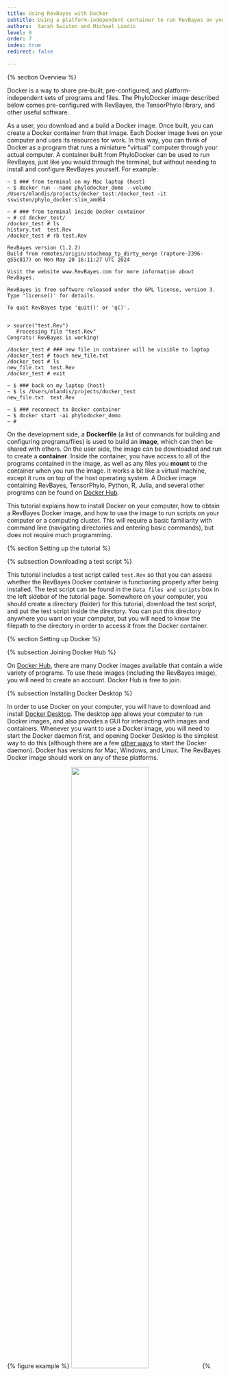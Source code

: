 ```yaml
---
title: Using RevBayes with Docker
subtitle: Using a platform-independent container to run RevBayes on your computer or a computing cluster
authors:  Sarah Swiston and Michael Landis
level: 0
order: 7
index: true
redirect: false

---
```


{% section Overview %}

Docker is a way to share pre-built, pre-configured, and platform-independent sets of programs and files. The PhyloDocker image described below comes pre-configured with RevBayes, the TensorPhylo library, and other useful software.

As a user, you download and a build a Docker image. Once built, you can create a Docker container from that image. Each Docker image lives on your computer and uses its resources for work. In this way, you can think of Docker as a program that runs a miniature "virtual" computer through your actual computer. A container built from PhyloDocker can be used to run RevBayes, just like you would through the terminal, but without needing to install and configure RevBayes yourself. For example:

```
~ $ ### from terminal on my Mac laptop (host)
~ $ docker run --name phylodocker_demo --volume /Users/mlandis/projects/docker_test:/docker_test -it sswiston/phylo_docker:slim_amd64

~ # ### from terminal inside Docker container
~ # cd docker_test/
/docker_test # ls
history.txt  test.Rev
/docker_test # rb test.Rev

RevBayes version (1.2.2)
Build from remotes/origin/stochmap_tp_dirty_merge (rapture-2396-g55c817) on Mon May 20 16:11:27 UTC 2024

Visit the website www.RevBayes.com for more information about RevBayes.

RevBayes is free software released under the GPL license, version 3. Type 'license()' for details.

To quit RevBayes type 'quit()' or 'q()'.


> source("test.Rev")
   Processing file "test.Rev"
Congrats! RevBayes is working!

/docker_test # ### new file in container will be visible to laptop
/docker_test # touch new_file.txt
/docker_test # ls
new_file.txt  test.Rev
/docker_test # exit

~ $ ### back on my laptop (host)
~ $ ls /Users/mlandis/projects/docker_test
new_file.txt  test.Rev

~ $ ### reconnect to Docker container
~ $ docker start -ai phylodocker_demo
~ # 
```

On the development side, a **Dockerfile** (a list of commands for building and configuring programs/files) is used to build an **image**, which can then be shared with others. On the user side, the image can be downloaded and run to create a **container**. Inside the container, you have access to all of the programs contained in the image, as well as any files you **mount** to the container when you run the image. It works a bit like a virtual machine, except it runs on top of the host operating system. A Docker image containing RevBayes, TensorPhylo, Python, R, Julia, and several other programs can be found on [Docker Hub](https://hub.docker.com/r/sswiston/phylo_docker).

This tutorial explains how to install Docker on your computer, how to obtain a RevBayes Docker image, and how to use the image to run scripts on your computer or a computing cluster. This will require a basic familiarity with command line (navigating directories and entering basic commands), but does not require much programming.

{% section Setting up the tutorial %}

{% subsection Downloading a test script %}

This tutorial includes a test script called `test.Rev` so that you can assess whether the RevBayes Docker container is functioning properly after being installed. The test script can be found in the `Data files and scripts` box in the left sidebar of the tutorial page. Somewhere on your computer, you should create a directory (folder) for this tutorial, download the test script, and put the test script inside the directory. You can put this directory anywhere you want on your computer, but you will need to know the filepath to the directory in order to access it from the Docker container.

{% section Setting up Docker %}

{% subsection Joining Docker Hub %}

On [Docker Hub](https://hub.docker.com/), there are many Docker images available that contain a wide variety of programs. To use these images (including the RevBayes image), you will need to create an account. Docker Hub is free to join.

{% subsection Installing Docker Desktop %}

In order to use Docker on your computer, you will have to download and install [Docker Desktop](https://www.docker.com/products/docker-desktop/). The desktop app allows your computer to run Docker images, and also provides a GUI for interacting with images and containers. Whenever you want to use a Docker image, you will need to start the Docker daemon first, and opening Docker Desktop is the simplest way to do this (although there are a few [other ways](https://docs.docker.com/config/daemon/start/) to start the Docker daemon). Docker has versions for Mac, Windows, and Linux. The RevBayes Docker image should work on any of these platforms.

{% figure example %}
<img src="figures/docker_desktop.png" width="60%">
{% figcaption %}
Example view of containers in Docker Desktop.
{% endfigcaption %}
{% endfigure %}

This is a reference to {% ref example %}

{% subsection Downloading the image %}

A Docker image containing RevBayes, TensorPhylo, Python, R, and other dependencies can be found at [hub.docker.com/r/sswiston/phylo_docker](https://hub.docker.com/r/sswiston/phylo_docker). The easiest way to obtain this image is with a `docker pull` command.

First, open Docker Desktop. This starts the Docker daemon so that you can run `docker` commands. If you do not open Docker Desktop first, you will receive an error when you try to run a `docker` command. Then, in the desktop app, sign into your Docker Hub account.

Next, you will need to pull a `phylo_docker` image with a tag that matches your computer's hardware architecture. The two tagged versions currently supported are `phylo_docker:slim_amd64` and `phylo_docker:slim_arm64`. Consult the table below if you are unsure which tagged image to use.


| OS               | CPU | Manufacture date | Tagged image |
|------------------|-----|------------------|--------------|
| Windows or Linux | Intel or AMD | -- | `phylo_docker:slim_amd64` |
| Mac OS X | Intel | 2019 or earlier |  `phylo_docker:slim_amd64` |
| Mac OS X | Silicon M1, M2, etc. | after 2019 | `phylo_docker:slim_arm64` |


Next, open your command line and enter the appropriate pull command:

```
# For Intel/AMD computers
docker pull sswiston/phylo_docker:slim_amd64

# For Apple Silicon (M1, M2, etc.) computers
docker pull sswiston/phylo_docker:slim_arm64
```

Docker will automatically store the image on your computer in a directory reserved for Docker images. You will not have to manually locate this image; Docker will be able to find it.

{% subsection Special instructions for Windows users %}

Your Windows operating system uses Docker to run a PhyloDocker container. The container itself runs a virtual computing environment using the Linux operating system, Alpine.

- If you are not familiar with Linux, find a short list of important commands here: [link](https://mally.stanford.edu/~sr/computing/basic-unix.html).
- Docker expects Unix-style directory names, even if you are running Windows.  Converting from Windows to Unix-style directories is easy. The Windows-style directory path `C:\\Users\charles_darwin\my_project` becomes the Unix-style directory path `/c/Users/mlandis/charles_darwin/my_project`. Use Unix-style directory paths when mounting directories from your computer (the host) on a new container (see below).


{% section Using RevBayes via Docker%}

{% subsection Running RevBayes image via command line %}

You can also run the RevBayes Docker image directly from command line. This will still require opening Docker Desktop to start the Docker daemon.

1. Open Docker Desktop. You cannot run a Docker container from the command line unless the daemon is running. If you are not already signed in to your Docker Hub account, sign in now (there will be an option in the upper right corner of screen).

2. Open command prompt.

3. Run the command for opening the RevBayes Docker image:

    ```
    # For Intel/AMD computers
    docker run --name [my_container] --volume [local_directory]:[container_directory] -it sswiston/phylo_docker:slim_amd64
   
    # For Apple Silicon (M1, M2, etc.) computers
    docker run --name [my_container] --volume [local_directory]:[container_directory] -it sswiston/phylo_docker:slim_arm64
    ```

    Some parts of this command are directly analogous to the optional settings from the RevBayes GUI. 

    - `--name` adds a name to your container. This is not strictly necessary, but it's very helpful if you plan to have multiple containers opened at a time. Otherwise, Docker will give the container a randomized name.

    - `--volume [local_directory]:` is how you tell Docker where to find your scripts on the host machine (your computer). To run the test script for this tutorial, you will have to tell Docker what directory to look in. You will need to use the absolute filepath to the directory. For example, if I put the test script in a directory called `docker_tutorial` on my desktop, I would put the filepath `/Users/Sarah/Desktop/docker_tutorial`. You can mount multiple directories from your host machine by adding multiple `--volume` arguments.

    - `[container_directory]` is how you will access your files while inside the Docker container. Mounting a directory in this way essentially creates a "connection" between the directory on the outside of the container (on your host machine) and inside the container. While inside the container, you will be able to see all of the contents of a mounted directory, including other sub-directories. For example, if you run RevBayes and want it to read a file from your host machine, you will use this filepath while inside the container. If you want to save files to your host machine from inside the Docker container, you will also use this filepath. There isn't a specific place inside the Docker container where you have to mount the directory, and it doesn't have to have the same name as the directory on your host machine. For example, you could call it `/tutorial`, which would put a directory called `tutorial` in the container's home directory with your test script in it.

    - `-it` is for opening an interactive container. Docker containers can also be used to automatically run scripts and terminate when they are completed, but you will need an interactive container for this tutorial.

    - `sswiston/phylo_docker:slim_amd64` or `sswiston/phylo_docker:slim_arm64` (hardware-dependent, see above) is the name of the Docker image you want to use.

    Congrats, you are inside the Docker container! You should be able to access all of the programs and files in the container, and also the directory you mounted from your host machine.

4. Navigate to the location of your test script with `cd [filepath]`, using the filepath that you mounted your directory to in Step 3.

5. Now you can use RevBayes to run the test script with the command `rb test.Rev`. This should open RevBayes and run the script, which will give a message indicating that it has been run correctly:

```
   Processing file "test.Rev"
   Congrats! RevBayes is working!
```
{:.Rev-output}


{% subsection Running RevBayes image via Docker Desktop %}

> ## Docker Desktop behaves differently across versions 
> Some versions of Docker Desktop provide full support to run and interact with containers through the GUI. Unfortunately, its functionality changes across versions. To interact with a container through Docker Desktop v4.30.0 (current version as of writing this tutorial) you must first launch an interactive container using the commands above. Afterwards, you can interact with the running container through Docker Desktop. Previous versions of Docker Desktop allowed interactive sessions to be created from scratch, so this functionality will probably be restored in the future.
{:.info}

You can use the Docker Desktop GUI to run the RevBayes Docker image (but see caveats in info box above). Once you have run the image, you will be able to use RevBayes inside the Docker container, and run scripts. Here are the steps you will need to get RevBayes running:

1. Open Docker Desktop. If you are not already signed in to your Docker Hub account, sign in now (there will be an option in the upper right corner of screen).

2. There will be a tab on the lefthand side called `images`. In this tab, you will see all of the images you have downloaded.

3. Hovering over an image should give a `run` option. Click this option.

4. This should bring you to a screen with a dropdown menu called `optional settings`. You will want to click on this menu and change a few settings.

5. *Add a name to your container.* This is not strictly necessary, but it's very helpful if you plan to have multiple containers opened at a time. Otherwise, Docker will give the container a randomized name.

6. *Enter a host path.* This is how you tell Docker where to find your scripts on the host machine (your computer). To run the test script for this tutorial, you will have to tell Docker what directory to look in. You will need to use the absolute filepath to the directory. You can manually enter the filepath to this directory, or you can navigate to it using the `...` button. For example, if I put the test script in a directory called `docker_tutorial` on my desktop, I would put the filepath `/Users/Sarah/Desktop/docker_tutorial`. You can mount multiple directories from your host machine using the `+` button.

7. *Enter a container path.* This is how you will access your files while inside the Docker container. Mounting a directory in this way essentially creates a "connection" between the directory on the outside of the container (on your host machine) and inside the container. While inside the container, you will be able to see all of the contents of a mounted directory, including other sub-directories. For example, if you run RevBayes and want it to read a file from your host machine, you will use this filepath while inside the container. If you want to save files to your host machine from inside the Docker container, you will also use this filepath. There isn't a specific place inside the Docker container where you have to mount the directory, and it doesn't have to have the same name as the directory on your host machine. For example, you could call it `/tutorial`, which would put a directory called `tutorial` in the container's home directory with your test script in it.

8. Click the `run` option.

9. Another tab on the lefthand side of the screen should be called `containers`. Clicking this option should bring you to a screen showing all of the containers you currently have running.

10. There are two ways to access the container as it is running. The first way is to click on the running container inside the Containers panel, and then click on the Exec tab from the list of tabs at the top of the container menu. The second way is to find the running container inside the Containers panel, and then click on the icon with three vertical dots to the right of the container name. This will open a menu of options. Click on the "Open in terminal" menu item. Clicking this option will take you to the Exec tab, as in the first option. Congrats, you are inside the Docker container! You should be able to access all of the programs and files in the container, and also the directory you mounted from your host machine.

11. Navigate to the location of your test script with `cd [filepath]`, using the filepath that you mounted your directory to in Step 7.

12. Now you can use RevBayes to run the test script with the command `rb test.Rev`. This should open RevBayes and run the script, which will give a message indicating that it has been run correctly:

```
   Processing file "test.Rev"
   Congrats! RevBayes is working!
```
{:.Rev-output}

{% section Running on a cluster%}

Some high-performance computing clusters allow (or require) users to implement Docker images. For the most part, using a Docker image on a computing cluster is like using the image via command line on your own machine. You can mount directories, start a container, and use the programs inside to run scripts. However, there can be some additional considerations, depending on how the particular cluster is organized.

{% subsection Example: WUSTL RIS%}

Washington University in Saint Louis Research Infrastructure Services (WUSTL RIS) has a scientific compute platform that requires Docker to run jobs. Each job opens a separate Docker container. Interactive jobs allow users to access an interactive container where they can enter commands, start programs, and run scripts. Non-interactive jobs open a non-interactive container that automatically runs certain scripts, and then both the container and job terminate. In this example, we will show a non-interactive job.

WUSTL RIS uses `bsub` commands to submit jobs. These commands can be written in one line, but they often have many arguments, so it can be helpful to put together a Bash script that constructs the `bsub` command. Here is an example:

```
LSF_DOCKER_VOLUMES="[Storage Directory]:/project"
PROJECTDIR="/project/"
NAME="MY_JOB"
OUTDIR="/project/joblogs/"

bsub \
-G [Compute Group] \
-q general \
-n 5 -M 20GB -R "rusage [mem=20GB] span[hosts=1]" \
-cwd $PROJECTDIR \
-J $NAME \
-o $OUTDIR$NAME.stdout.txt \
-a 'docker(sswiston/phylo_docker:slim_amd64)' /bin/bash /project/rev_shell.sh
```

Let's pick apart the elements of this script. There is a section at the top for defining variables, and then a `bsub` command using those variables.

- `LSF_DOCKER_VOLUMES` is how you mount a directory to the Docker container for the job. This variable will not be part of the `bsub` command itself, but when a new job is starting, it will look for this information. It has two parts.

    - `[Storage Directory]:` is how you tell Docker where to find your scripts in the cluster's storage.

    - `/project` is where the directory will be mounted inside the Docker container (in this example). There isn't a specific place inside the Docker container where you have to mount the directory, and it doesn't have to have the same name as the directory in the cluster's storage. Mounting a directory in this way essentially creates a "connection" between the directory on the outside of the container (in the cluster's storage) and inside the container. While inside the container, your scripts will be able to see all of the contents of a mounted directory, including other sub-directories.

- `PROJECDIR`, `OUTDIR`, and `NAME` are variables that are used in the `bsub` command to specify the project directory, output directory, and job name.

After defining important variables, there is a multi-line `bsub` command that actually submits the job. It has several arguments:

- `-G` is the compute group (usually belonging to the lab PI) that the job belongs to.

- `-q` is the queue that the job will join. The `general` queue is non-interactive.

- `-n`, `-M`, and `-R` specify the amount of memory that the job will use.

- `-cwd` sets the working directory inside the Docker container. In this example, note that we use the project directory that we mounted. This is useful because, when the job runs, it will look in this directory for scripts.

- `-J` gives the job a name. This is not strictly necessary, but it is helpful for keeping track of running jobs.

- `-o` creates an output file for the job. Your scripts may save certain products to other files, but this file will record the standard output, including possible job failures.

- `-a` is the most important part of the `bsub` command. There are 3 parts.

   - `'docker(sswiston/phylo_docker:slim_amd64)'` is the Docker image being used. The image will be pulled from Docker Hub.

   - `/bin/bash` is the initial command that will run once the container is open.

   - `/project/rev_shell.sh` is the script that will run with the `/bin/bash` command.

You may wonder why we don't immediately call RevBayes and run a `.Rev` script. This is possible to do. However, the WUSTL RIS cluster overwrites the `PATH` variable inside the Docker container, which means that RevBayes can't be found with a simple `rb` command. Instead, you would have to specify the full filepath to the RevBayes binary inside the container, which is `/revbayes/projects/installer/rb`. You may also want to add extra information to the `rb` command (like defining variables for your analyses). It can be easier to use a shell script to call RevBayes while inside the container. Here is an example:

```
PATH=$PATH:/revbayes/projects/installer:/revbayes/projects/installer/rb

rb_command="variable_1="test";source(\"/project/rev_script.Rev\");"
echo $rb_command | rb
```

In this short script, RevBayes is added to the `PATH` variable inside the container. Then a RevBayes command is constructed. It has two parts: setting `variable_1` to have a value of `test`, and sourcing the script `rev_script.Rev`. The final line pipes this command into RevBayes, which sets `variable_1` equal to `test` and runs `rev_script.Rev`.

This example highlights two main differences between using the RevBayes Docker image on your local machine and using it on the WUSTL RIS computing cluster. First, the analyses must be submitted as jobs (common amongst computing clusters). Second, the job submission process overwrites the `PATH` variable inside the Docker container, so you will have to know where to find the programs you want to use. Other computing clusters may have similar challenges. Before running lengthy jobs or batches of jobs, it is recommended that you try out a test job or two and make sure they work as expected. Generally, the Docker image will function the same on any platform, and all of the programs should run correctly with appropriate input scripts.
